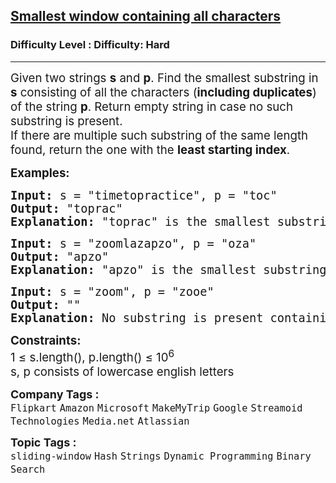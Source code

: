 <h2><a href="https://www.geeksforgeeks.org/problems/smallest-window-in-a-string-containing-all-the-characters-of-another-string-1587115621/1">Smallest window containing all characters</a></h2><h3>Difficulty Level : Difficulty: Hard</h3><hr><div class="problems_problem_content__Xm_eO" bis_skin_checked="1"><p><span style="font-size: 14pt;">Given two strings <strong>s</strong> and <strong>p</strong>. Find the smallest substring in <strong>s</strong> consisting of all the characters (<strong>including duplicates</strong>) of the string <strong>p</strong>. Return empty string in case no such substring is present. <br></span><span style="font-size: 14pt;">If there are multiple such substring of the same length found, return the one with the <strong>least starting index</strong>.</span></p>
<p><span style="font-size: 14pt;"><strong>Examples:</strong></span></p>
<pre><span style="font-size: 14pt;"><strong>Input: </strong>s = "timetopractice", p = "toc"
<strong>Output: </strong>"toprac"<strong>
Explanation: </strong>"toprac" is the smallest substring in which "toc" can be found.
</span></pre>
<pre><span style="font-size: 14pt;"><strong>Input: </strong>s = "zoomlazapzo", p = "oza"
<strong>Output: </strong>"apzo"<strong>
Explanation: </strong>"apzo" is the smallest substring in which "oza" can be found.<br></span></pre>
<pre><span style="font-size: 14pt;"><strong>Input: </strong>s = "zoom", p = "zooe"
<strong>Output:</strong> ""<strong>
Explanation: </strong>No substring is present containing all characters of p.</span></pre>
<p><span style="font-size: 14pt;"><strong>Constraints:&nbsp;</strong><br>1 ≤ s.length(), p.length() ≤ 10<sup>6<br></sup></span><span style="font-size: 14pt;">s, p consists of lowercase english letters</span></p></div><p><span style=font-size:18px><strong>Company Tags : </strong><br><code>Flipkart</code>&nbsp;<code>Amazon</code>&nbsp;<code>Microsoft</code>&nbsp;<code>MakeMyTrip</code>&nbsp;<code>Google</code>&nbsp;<code>Streamoid Technologies</code>&nbsp;<code>Media.net</code>&nbsp;<code>Atlassian</code>&nbsp;<br><p><span style=font-size:18px><strong>Topic Tags : </strong><br><code>sliding-window</code>&nbsp;<code>Hash</code>&nbsp;<code>Strings</code>&nbsp;<code>Dynamic Programming</code>&nbsp;<code>Binary Search</code>&nbsp;